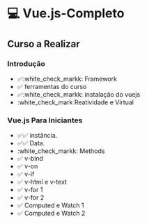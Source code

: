 # :computer: Vue.js-Completo #
## Curso a Realizar 

### Introdução
- ✅:white_check_markk: Framework
- :white_check_mark: ferramentas do curso
- ✅:white_check_markk: instalação do vuejs
- :white_check_mark Reatividade e Virtual


### Vue.js Para Iniciantes
- ✅:white_check_mark: instância.
- ✅:white_check_mark: Data.
- :white_check_markk: Methods
- :white_check_mark: v-bind
- :white_check_mark: v-on
- :white_check_mark: v-if
- :white_check_mark: v-html e v-text
- :white_check_mark: v-for 1
- :white_check_mark: v-for 2
- :white_check_mark: Computed e Watch 1
- :white_check_mark: Computed e Watch 2

